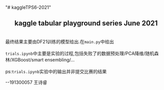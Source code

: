 "# kaggleTPS6-2021" 
## <center>kaggle tabular playground series June 2021</center>
<br>最终结果主要由DF21训练的模型给出.在`main.py`中给出</br>
<br>`trials.ipynb`中主要是实验的过程,包括失败了的数据预处理/PCA降维/随机森林/XGBoost/smart ensembling/...</br>
<br>ps:`trials.ipynb`实验中的输出并非提交比赛的结果</br>

--191300057 王诗睿
